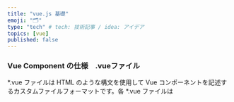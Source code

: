 ```yaml
---
title: "vue.js 基礎"
emoji: "🗂"
type: "tech" # tech: 技術記事 / idea: アイデア
topics: [vue]
published: false
---
```

### Vue Component の仕様　.vueファイル
*.vue ファイルは HTML のような構文を使用して Vue コンポーネントを記述するカスタムファイルフォーマットです。各 *.vue ファイルは <template>、<script>、<style> の三つのトップレベル言語のブロックで構成されています。
https://vue-loader-v14.vuejs.org/ja/start/spec.html

1. template内には 
実際に表示させる処理
## ディレクティブ
Vue.jsでは標準のHTMLに対して独自の属性を追加することで、属性の値の変化に応じた DOM操作 を行う。
v- から始まるこの特別な属性のことを **ディレクティブ** と呼ぶ
### 条件付きレンダリング(v-if/v-show)
テンプレート内の表示・非表示を切り替えたい時に使う
指定した値がtrueであればその要素は表示され、falseであれば表示されない
```html:<div id="app">
  <p v-if ="isShow">表示されています</p>
  <p v-else>隠し要素が表示されています。</p>
</div>
```
```app.js:app.js
new Vue({
   el:'#app',
   data:{
    isShow:true
   }
})
```
### v-ifとv-showの違い
共に要素の表示の切り替えを行うが、どう実現しているかが違う。
```
v-show: スタイルのdisplayプロパティの値を切り替えている

v-if: 式の結果に応じてDOM要素を追加・削除
紐づけられた変数の真偽値によって指定されているHTML要素の有無を動的に切り替えることができる。
```
使い分けの基準は
切り替えの頻度と初期表示のコスト
スタイルの操作よりもDOM操作の方がレンダリングコストが高くなる
頻繁に式の条件結果が変わる場合はv-showを使うべき（一般的には

## バインディング
### v-bind 
特定の条件が成立する時にUIの見た目を変える、例えば
フォームに不正な値が入力された時に赤く表示するなど、そんな時に使う。

動的に切り替えたい属性に切り替えるための変数を紐づけしておくだけでこれらを実現してくれる

```html:
v-bind:属性名="データを展開した属性値"
v-bind:class="オブジェクト・配列"
v-bind:style="オブジェクト・配列"

// 省略
v-bind:属性名　→ :属性名
```

input要素のvalue属性を紐付ける場合はv-modelを用いると便利である。
### v-bind:class
以下の場合、canBuyが偽であるならclassの属性がerrorに
```html:
<p v-bind:class ="{error: !canBuy"}>
  500円以上から購入できます
</p>
```
大規模になるにつれプロパティの数や値の式が複雑になりメンテナンスが困難に。
その場合、テンプレートに直接記述するのではなく算出プロパティとしてVueインスタンスに移すべし
```js:
computed: {
  errorMessageClass: function () {
    return {
      error: ! this.canBuy
    }
  }
}
```
```html:
<p v-bind:class="errorMessageClass">
  500円以上から購入できます
</p>
```
### v-bind:style
```js:computed内
errorMessageStyle: function () {
  return {
    border: this.canBuy ? '' '1px solid red',
    color: this.canBuy ? '' : 'red'
  }
}
```
```html:
<p :style="errorMessageStyle">
  500円以上から交流できます
</p>
```

### v-for  リストレンダリング
```html:
v-for="要素 in 配列"
v-for="(要素, インデックス) in 配列

v-for="値 in オブジェクト"
v-for="(値, キー) in オブジェクト"
```
配列あるいはオブジェクトのデータをリストレンダリング（繰り返しレンダリング）できる


v-bind:key=〜で生成時に一意なキーを各要素に与える必要がある
これはVueのパフォーマンス等の理由から必要(効率的なリストレンダリングパポーマンス)
```
<!-- data: { arr: ['に','し','ん']}を定義しておく -->
<ul>
  <li v-for="(item, index) in arr" v-bind:key="item">{{ index }}{{ item }}</li>
</ul>
```
```html:レンダリング後
<ul>
  <li>0 に</li>
  <li>1 し</li>
  <li>2 ん</li>
</ul>
```
### v-on イベントハンドリング
ある要素をクリックしたときに特定の処理を行いたい場合、その要素のイベントに処理を割り当てておく必要がある。
つまり、入力に対してmethodsプロパティ内の関数、コンポーネントで用意されている処理を実行する関数を呼び出す。

ボタンを押すと文字の色や大きさを変えたり、要素の表示の切り替えをしたりなどさまざまな時に使う。

```html:
v-on:イベント名="式として事項したい属性値(処理)"
v-on:click → @click
```
### v-model 
入力された値を指定したデータの値に格納するディレクティブ

v-modelディレクティブはユニークな機能ではなく、v-bindディレクティブとv-onディレクティブの機能をまとめて双方向のデータバインディングを実現している糖衣構文（記法を簡略なものにした構文）です。input要素などのvalue属性をv-bindでバインディングし、changeイベントに対してVueの変数にvalue属性の値を代入することで実装できます

v-modelディレクティブを用いることでユーザーが入力した値をVueで取得することができます。
テキスト以外のインプット要素やセレクトボックスからも同様にユーザーが入力した値を取得することができます。
v-modeディレクティブlはv-bindディレクティブとv-onディレクティブの機能を合わせた糖衣構文である。
### v-on 
ボタンを押すと文字の色や大きさを変えたり、要素の表示の切り替えをする
2. script内
import
export() {
    computed: {
        //上と
        apiStatus () {
        return this.$store.state.auth.apiStatus
        },
        //下は同じ（だが必要：import { mapState } fro'vuex'）
        ...mapState({
    　　apiStatus: state => state.auth.apiStatus,
    }

    methods:
}

DOM操作

### computed　算出プロパティ
データそのものに何らかの処理を加えたものをプロパティにしたい時に使う
```js:
computed: {
   ここに算出プロパティ名を記述: function () {
      ここに処理内容を記述
      return ここに処理後の表示させる値を記述
 }
}
```
```js:
var vm = new Vue({
  el: '#example',
  data: {
    firstNum:3,
    secondNum:4
  },
  computed: {
    // 算出 getter 関数
   resultNum: function () {
      // `this` は vm インスタンスを指します
      return this.firstNum * this.secondNum
    }
  }
})
```
```html:
<div id="example">
  <p>{{ resultNum }}</p> 
</div>
```
12と表示
### watch　プロパティ
データの変更を監視して、それをトリガーに非同期処理や複雑な処理を行う必要がある時に使えるのが、watchプロパティ(監視プロパティ)
```js:
watch:  {
   変更を監視するプロパティ名を記述: {
     handler: function (変更後の値, 変更前の値) {
       ここに処理内容を記述
   },
     [deep: 真偽値,]
     [immediate: 真偽値,]
 }
}
```
deep(任意) : trueの場合、監視するプロパティがオブジェクトの場合ネストされた値の変更も検知します。2.2項で詳しく扱います。
immediate(任意) : trueの場合、初期読み込み時にも呼び出します

このようにdeep、immediateのそれぞれをオブジェクトのキーと真偽値で表現し、コールバック関数をhandlerで記述します。
```js:
var vm = new Vue({
 el: '#example',
 data: {
   firstNum: 3,
   secondNum: 4,
   resultNum: 12,
 },
 watch: {
   firstNum: function (val) {
     // `this` は vm インスタンスを指します
     this.resultNum = val * this.secondNum;
   },
   secondNum: function (val) {
     this.resultNum = this.firstNum * val;
   }
 }
})
```
watchプロパティを使うべき場合
computedプロパティでは処理できない非同期通信などの複雑な処理を行う場合
更新前と更新後の値を使う場合
処理を実行しても、データは返さない場合

### methods　プロパティ
computedプロパティ内に記述していた関数をmethodsプロパティに記述し、テンプレート構文でその関数を呼び出すだけ。
```js:
var vm = new Vue({
  el: '#example',
  data: {
    firstNum:3,
    secondNum:4
  },
  methods: {
    // 算出 getter 関数
   calcNum: function () {
      // `this` は vm インスタンスを指します
      return this.firstNum * this.secondNum
    }
  }
})
```
```html:
<div id="example">
  <p>{{ calcNum() }}</p> 
</div>
```
。pタグの要素には常に、calcNumの計算結果の戻り値が表示されるようになります。（methodsプロパティを用いているので必ず()をつけることに注意しましょう。）

methodsプロパティはv-onのハンドラ関数としても利用できるなどの汎用性の高さがメリットとしてあげられます。

computedプロパティは関数内の変数に変更があるときだけ再計算されます。変更がない場合はキャッシュが利用されるため、余計な計算を行うことがなくなるのがメリットです。

データに何かしらの処理を加えてから表示させたい際はcomputedプロパティを用いる。
記述方法はcomputedプロパティ内の関数名と処理内容と戻り値を定義するだけ。
watchプロパティに比べて記述が簡潔で可読性も高い。
methodsプロパティと異なり、キャッシュの利用があるため、関連する変数が変更される場合のみ、関数が実行される。
computedプロパティはライフサイクルダイアグラムでmountedよりも前に位置付けられるので注意する必要がある。

### props プロパティ
親インスタンスから子インスタンス(コンポーネント)へデータを受け渡す時に重要になるのがpropsプロパティ
propsを用いれば親から子への単一方向のデータの流れを実現でき、データの流れを把握しやすくなる

重要なのが
子のscriptタグ内（js記述部分）のpropsで、親から受け取るプロパティ名を列挙
親のtemplateタグ内（html記述部分）で、子の呼び出しとデータの受け渡し

propsの書き方は、文字列の配列かオブジェクトの配列。
propsでの命名においてキャメルケースを用いた場合には、親のhtmlではケバブケースにする必要がある。

```
